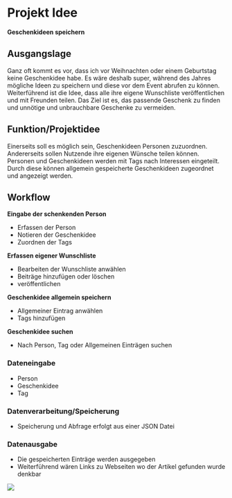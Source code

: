# Projekt Idee
**Geschenkideen speichern**


## Ausgangslage
Ganz oft kommt es vor, dass ich vor Weihnachten oder einem Geburtstag keine Geschenkidee habe. Es wäre deshalb super, während des Jahres mögliche Ideen zu speichern und diese vor dem Event abrufen zu können. Weiterführend ist die Idee, dass alle ihre eigene Wunschliste veröffentlichen und mit Freunden teilen. Das Ziel ist es, das passende Geschenk zu finden und unnötige und unbrauchbare Geschenke zu vermeiden.

## Funktion/Projektidee
Einerseits soll es möglich sein, Geschenkideen Personen zuzuordnen. Andererseits sollen Nutzende ihre eigenen Wünsche teilen können. Personen und Geschenkideen werden mit Tags nach Interessen eingeteilt. Durch diese können allgemein gespeicherte Geschenkideen zugeordnet und angezeigt werden.

## Workflow
**Eingabe der schenkenden Person**
- Erfassen der Person
- Notieren der Geschenkidee
- Zuordnen der Tags

**Erfassen eigener Wunschliste**
- Bearbeiten der Wunschliste anwählen
- Beiträge hinzufügen oder löschen
- veröffentlichen

**Geschenkidee allgemein speichern**
- Allgemeiner Eintrag anwählen
- Tags hinzufügen

**Geschenkidee suchen**
- Nach Person, Tag oder Allgemeinen Einträgen suchen

### Dateneingabe
- Person
- Geschenkidee
- Tag

### Datenverarbeitung/Speicherung
- Speicherung und Abfrage erfolgt aus einer JSON Datei

### Datenausgabe
- Die gespeicherten Einträge werden ausgegeben
- Weiterführend wären Links zu Webseiten wo der Artikel gefunden wurde denkbar

![](C:\Programmieren\prog2\diagram)
